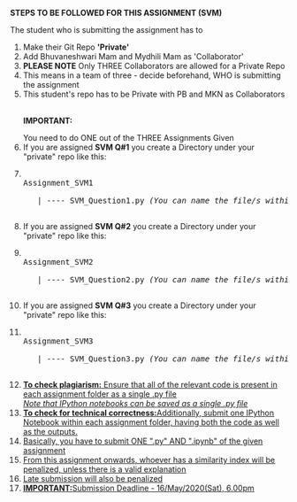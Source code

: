 <b>STEPS TO BE FOLLOWED FOR THIS ASSIGNMENT (SVM) </b>
  <p>The student who is submitting the assignment has to</p>
  <ol>
    <li>Make their Git Repo <b>'Private'</b></li>
    <li>Add Bhuvaneshwari Mam and Mydhili Mam as 'Collaborator'</li>
    <li><b>PLEASE NOTE</b> Only THREE Collaborators are allowed for a Private Repo</li>
    <li> This means in a team of three - decide beforehand, WHO is submitting the assignment</li> 
    <li> This student's repo has to be Private with PB and MKN as Collaborators</li>
  <br><p><b>IMPORTANT:</b></p> You need to do ONE out of the THREE Assignments Given
  <li>If you are assigned <b>SVM Q#1</b> you create a Directory under your "private" repo like this:</li>
    <li><pre><br>Assignment_SVM1
      <br>&nbsp;&nbsp; | ---- SVM_Question1.py <i>(You can name the file/s within the directory as per your wish)</i>
      </pre>
    </li>
  <li>If you are assigned <b>SVM Q#2</b> you create a Directory under your "private" repo like this:</li>
  <li><pre><br>Assignment_SVM2
      <br>&nbsp;&nbsp; | ---- SVM_Question2.py <i>(You can name the file/s within the directory as per your wish)</i>
      </pre>
    </li>
  <li>If you are assigned <b>SVM Q#3</b> you create a Directory under your "private" repo like this:</li>
  <li><pre><br>Assignment_SVM3
      <br>&nbsp;&nbsp; | ---- SVM_Question3.py <i>(You can name the file/s within the directory as per your wish)</i>
      </pre>
    </li>
    <li><b><u>To check plagiarism:<u></b> Ensure that all of the relevant code is present in each assignment folder as a single .py file
      <br><i>Note that IPython notebooks can be saved as a single .py file</i>
    </li>
    <li><b><u>To check for technical correctness:<u></b>Additionally, submit one IPython Notebook within each assignment folder, having both the code as well as the outputs.</li>
      <li>Basically, you have to submit ONE ".py" AND ".ipynb" of the given assignment</li>
     <li> From this assignment onwards, whoever has a similarity index will be penalized, unless there is a valid        explanation</li>
    
    
    
    
    
    
    
  <li>Late submission will also be penalized</li>
  <li><b>IMPORTANT:</b>Submission Deadline - 16/May/2020(Sat), 6.00pm</li>
  </ol>
